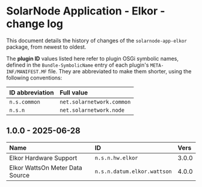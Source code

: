 # SolarNode Application - Elkor - change log

This document details the history of changes of the `solarnode-app-elkor` package, from
newest to oldest.

The **plugin ID** values listed here refer to plugin OSGi symbolic names, defined in the
`Bundle-SymbolicName` entry of each plugin's `META-INF/MANIFEST.MF` file. They are abbreviated to
make them shorter, using the following conventions:

| ID abbreviation | Full value                |
|:----------------|:--------------------------|
| `n.s.common`    | `net.solarnetwork.common` |
| `n.s.n`         | `net.solarnetwork.node`   |

## 1.0.0 - 2025-06-28

| Name                            | ID                          | Vers  |
|:--------------------------------|:----------------------------|:------|
| Elkor Hardware Support          | `n.s.n.hw.elkor`            | 3.0.0 |
| Elkor WattsOn Meter Data Source | `n.s.n.datum.elkor.wattson` | 4.0.0 |
